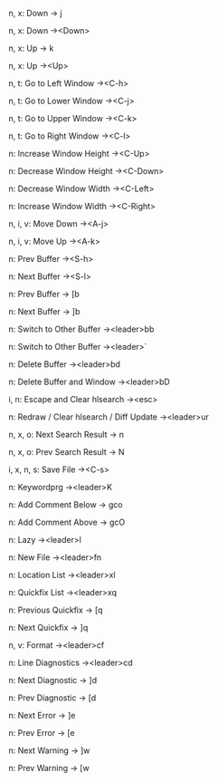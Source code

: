 n, x: Down -> j
<!--SR:!2024-09-12,3,269-->
n, x: Down ->\<Down>
<!--SR:!2024-09-12,3,269-->
n, x: Up -> k
<!--SR:!2024-10-25,47,309-->
n, x: Up ->\<Up>
<!--SR:!2024-09-11,2,249-->
n, t: Go to Left Window ->\<C-h>
<!--SR:!2024-09-12,3,269-->
n, t: Go to Lower Window ->\<C-j>
<!--SR:!2024-09-12,3,269-->
n, t: Go to Upper Window ->\<C-k>
<!--SR:!2024-09-12,3,269-->
n, t: Go to Right Window ->\<C-l>
<!--SR:!2024-09-11,3,267-->
n: Increase Window Height ->\<C-Up>
<!--SR:!2024-09-12,4,270-->
n: Decrease Window Height ->\<C-Down>
<!--SR:!2024-09-11,2,230-->
n: Decrease Window Width ->\<C-Left>
<!--SR:!2024-09-12,3,269-->
n: Increase Window Width ->\<C-Right>
<!--SR:!2024-09-12,3,269-->
n, i, v: Move Down ->\<A-j>
<!--SR:!2024-09-11,1,209-->
n, i, v: Move Up ->\<A-k>
<!--SR:!2024-09-12,2,229-->
n: Prev Buffer ->\<S-h>
<!--SR:!2024-09-11,1,162-->
n: Next Buffer ->\<S-l>
<!--SR:!2024-09-12,3,269-->
n: Prev Buffer -> [b
<!--SR:!2024-09-19,9,267-->
n: Next Buffer -> ]b
<!--SR:!2024-09-12,3,269-->
n: Switch to Other Buffer ->\<leader>bb
<!--SR:!2024-09-12,3,250-->
n: Switch to Other Buffer ->\<leader>`
<!--SR:!2024-09-11,1,209-->
n: Delete Buffer ->\<leader>bd
<!--SR:!2024-09-13,3,249-->
n: Delete Buffer and Window ->\<leader>bD
<!--SR:!2024-09-13,3,249-->
i, n: Escape and Clear hlsearch ->\<esc>
<!--SR:!2024-09-12,3,250-->
n: Redraw / Clear hlsearch / Diff Update ->\<leader>ur
<!--SR:!2024-09-11,1,209-->
n, x, o: Next Search Result -> n
<!--SR:!2024-10-29,51,308-->
n, x, o: Prev Search Result -> N
<!--SR:!2024-09-12,3,269-->
i, x, n, s: Save File ->\<C-s>
<!--SR:!2024-09-16,6,267-->
n: Keywordprg ->\<leader>K
<!--SR:!2024-09-11,1,209-->
n: Add Comment Below -> gco
<!--SR:!2024-09-12,3,269-->
n: Add Comment Above -> gcO
<!--SR:!2024-09-12,3,269-->
n: Lazy ->\<leader>l
<!--SR:!2024-09-12,3,269-->
n: New File ->\<leader>fn
<!--SR:!2024-09-11,1,209-->
n: Location List ->\<leader>xl
<!--SR:!2024-09-15,5,246-->
n: Quickfix List ->\<leader>xq
<!--SR:!2024-09-11,1,209-->
n: Previous Quickfix -> [q
<!--SR:!2024-09-12,3,269-->
n: Next Quickfix -> ]q
<!--SR:!2024-09-12,3,269-->
n, v: Format ->\<leader>cf
<!--SR:!2024-09-11,1,209-->
n: Line Diagnostics ->\<leader>cd
<!--SR:!2024-09-11,1,209-->
n: Next Diagnostic -> ]d
<!--SR:!2024-09-12,3,269-->
n: Prev Diagnostic -> [d
<!--SR:!2024-09-12,3,269-->
n: Next Error -> ]e
<!--SR:!2024-09-12,3,209-->
n: Prev Error -> [e
<!--SR:!2024-09-12,3,269-->
n: Next Warning -> ]w
<!--SR:!2024-09-19,9,267-->
n: Prev Warning -> [w
<!--SR:!2024-09-11,3,267-->
